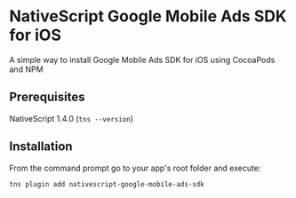 # NativeScript Google Mobile Ads SDK for iOS

A simple way to install Google Mobile Ads SDK for iOS using CocoaPods and NPM

## Prerequisites
NativeScript 1.4.0 (`tns --version`)

## Installation
From the command prompt go to your app's root folder and execute:
```
tns plugin add nativescript-google-mobile-ads-sdk
```